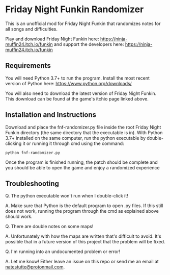 # Friday Night Funkin Randomizer
This is an unofficial mod for Friday Night Funkin that randomizes notes for all songs and difficulties. 

Play and download Friday Night Funkin here: https://ninja-muffin24.itch.io/funkin and support the developers here: https://ninja-muffin24.itch.io/funkin

## Requirements
You will need Python 3.7+ to run the program. Install the most recent version of Python here: https://www.python.org/downloads/

You will also need to download the latest version of Friday Night Funkin. This download can be found at the game's itchio page linked above.

## Installation and Instructions
Download and place the fnf-randomizer.py file inside the root Friday Night Funkin directory (the same directory that the executable is in). With Python 3.7+ installed on the same computer, run the python executable by double-clicking it or running it through cmd using the command:

`python fnf-randomizer.py`

Once the program is finished running, the patch should be complete and you should be able to open the game and enjoy a randomized experience

## Troubleshooting
Q. The python executable won't run when I double-click it!

A. Make sure that Python is the default program to open .py files. If this still does not work, running the program through the cmd as explained above should work.

Q. There are double notes on some maps!

A. Unfortunately with how the maps are written that's difficult to avoid. It's possible that in a future version of this project that the problem will be fixed.

Q. I'm running into an undocumented problem or error!

A. Let me know! Either leave an issue on this repo or send me an email at natestutte@protonmail.com.
